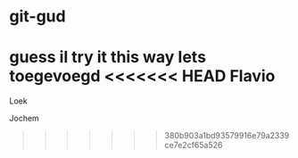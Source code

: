 # git-gud
guess il try it this way
Iets toegevoegd
<<<<<<< HEAD
Flavio
=======
Loek

Jochem
>>>>>>> 380b903a1bd93579916e79a2339ce7e2cf65a526
